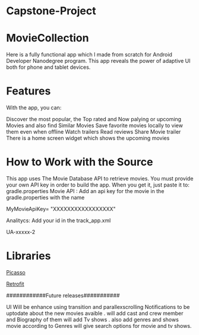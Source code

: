 # Capstone-Project
# MovieCollection

Here is a fully functional app which I made from scratch for Android Developer Nanodegree program. This app reveals the power of adaptive UI both for phone and tablet devices.


# Features
With the app, you can:

Discover the most popular, the Top rated and Now palying or upcoming Movies and also find Similar Movies
Save favorite movies locally to view them even when offline
Watch trailers
Read reviews
Share Movie trailer
There is a home screen widget which shows the upcoming movies 

# How to Work with the Source
This app uses The Movie Database API to retrieve movies. You must provide your own API key in order to build the app. When you get it, just paste it to: gradle.properties
Movie API : Add an api key for the movie in the gradle.properties with the name 

MyMovieApiKey= "XXXXXXXXXXXXXXXXX"

Analitycs: Add your id in the track_app.xml

  <string name="ga_trackingId">UA-xxxxx-2</string>
  
 # Libraries
 [Picasso](http://square.github.io/picasso/) 
 
[Retrofit](http://square.github.io/retrofit/)


############Future releases###########

UI Will be enhance using transition and parallexscrolling
Notifications to be uptodate about the new movies avaible .
will add cast and crew member and Biography of them 
will add Tv shows .
also add genres and shows movie according to Genres
will give  search options for movie and tv shows.
